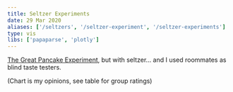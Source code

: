 ```yaml
---
title: Seltzer Experiments
date: 29 Mar 2020
aliases: ['/seltzers', '/seltzer-experiment', '/seltzer-experiments']
type: vis
libs: ['papaparse', 'plotly']
---
```


[The Great Pancake Experiment](/pancake), but with seltzer... and I used roommates as blind taste testers.

<!--more-->

(Chart is my opinions, see table for group ratings)